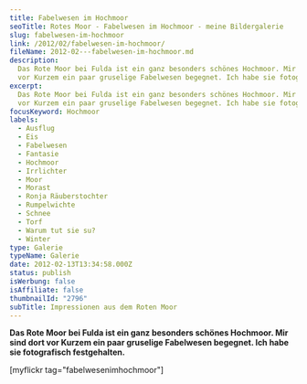 ```yaml
---
title: Fabelwesen im Hochmoor
seoTitle: Rotes Moor - Fabelwesen im Hochmoor - meine Bildergalerie
slug: fabelwesen-im-hochmoor
link: /2012/02/fabelwesen-im-hochmoor/
fileName: 2012-02---fabelwesen-im-hochmoor.md
description:
  Das Rote Moor bei Fulda ist ein ganz besonders schönes Hochmoor. Mir sind dort
  vor Kurzem ein paar gruselige Fabelwesen begegnet. Ich habe sie fotografiert.
excerpt:
  Das Rote Moor bei Fulda ist ein ganz besonders schönes Hochmoor. Mir sind dort
  vor Kurzem ein paar gruselige Fabelwesen begegnet. Ich habe sie fotografiert.
focusKeyword: Hochmoor
labels:
  - Ausflug
  - Eis
  - Fabelwesen
  - Fantasie
  - Hochmoor
  - Irrlichter
  - Moor
  - Morast
  - Ronja Räuberstochter
  - Rumpelwichte
  - Schnee
  - Torf
  - Warum tut sie su?
  - Winter
type: Galerie
typeName: Galerie
date: 2012-02-13T13:34:58.000Z
status: publish
isWerbung: false
isAffiliate: false
thumbnailId: "2796"
subTitle: Impressionen aus dem Roten Moor
---
```


<strong>Das Rote Moor bei Fulda ist ein ganz besonders schönes Hochmoor. Mir
sind dort vor Kurzem ein paar gruselige Fabelwesen begegnet. Ich habe sie
fotografisch festgehalten.</strong>

[myflickr tag="fabelwesenimhochmoor"]
